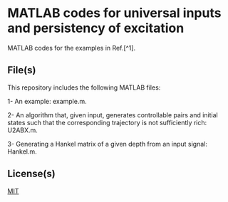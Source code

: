 # MATLAB codes for universal inputs and persistency of excitation

MATLAB codes for the examples in Ref.[^1]. 

## File(s)

This repository includes the following MATLAB files: 

1- An example: example.m.

2- An algorithm that, given input, generates controllable pairs and initial states such that the corresponding trajectory is not sufficiently rich: U2ABX.m.

3- Generating a Hankel matrix of a given depth from an input signal: Hankel.m.

## License(s)

[MIT](https://choosealicense.com/licenses/mit/)
